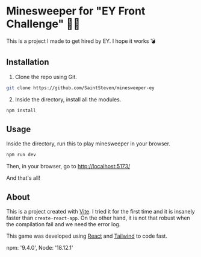# Minesweeper for "EY Front Challenge" 🏴‍☠️

This is a project I made to get hired by EY. I hope it works 💣

## Installation

1) Clone the repo using Git.

```bash
git clone https://github.com/SaintSteven/minesweeper-ey
```
2) Inside the directory, install all the modules.

```bash
npm install
```

## Usage

Inside the directory, run this to play minesweeper in your browser.

```bash
npm run dev
```
Then, in your browser, go to  [http://localhost:5173/](http://localhost:5173/)

And that's all!

## About

This is a project created with [Vite](https://vitejs.dev/). I tried it for the first time and it is insanely faster than ``create-react-app``. On the other hand, it is not that robust when the compilation fail and we need the error log.

This game was developed using [React](https://reactjs.org/) and [Tailwind](https://tailwindcss.com/) to code fast.

npm: '9.4.0', Node: '18.12.1'
